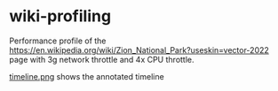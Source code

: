# wiki-profiling

Performance profile of the https://en.wikipedia.org/wiki/Zion_National_Park?useskin=vector-2022 page with 3g network throttle and 4x CPU throttle.

[timeline.png](timeline.png) shows the annotated timeline
